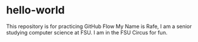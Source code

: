 # hello-world
This repository is for practicing GitHub Flow
My Name is Rafe, I am a senior studying computer science at FSU. I am in the FSU Circus for fun.
